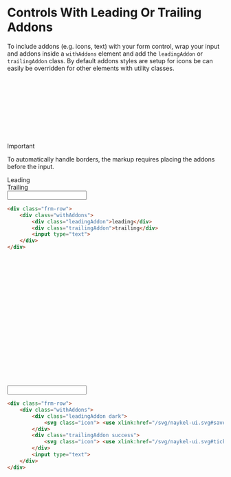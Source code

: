 # Controls With Leading Or Trailing Addons

To include addons (e.g. icons, text) with your form control, wrap your input and addons inside a
`withAddons` element and add the `leadingAddon` or `trailingAddon` class. By default addons styles
are setup for icons be can easily be overridden for other elements with utility classes.

<div class="bx warning flex va-c">
    <svg class="icon wh-3 fs0 mr-2"><use xlink:href="/svg/naykel-ui.svg#warning-round"></use></svg>
    <div>
        <div class="bx-title">Important</div>
        <p class="mt-025">To automatically handle borders, the markup requires placing the addons before the input.</p>
    </div>
</div>

<div class="frm-row">
    <div class="withAddons">
        <div class="leadingAddon light">Leading</div>
        <div class="trailingAddon light">Trailing</div>
        <input type="text">
    </div>
</div>

```html
<div class="frm-row">
    <div class="withAddons">
        <div class="leadingAddon">leading</div>
        <div class="trailingAddon">trailing</div>
        <input type="text">
    </div>
</div>
```

<div class="frm-row">
    <div class="withAddons">
        <div class="leadingAddon dark">
            <svg class="icon"> <use xlink:href="/svg/naykel-ui.svg#save"></use> </svg>
        </div>
        <div class="trailingAddon success">
            <svg class="icon"> <use xlink:href="/svg/naykel-ui.svg#tick-round"></use> </svg>
        </div>
        <input type="text">
    </div>
</div>

```html
<div class="frm-row">
    <div class="withAddons">
        <div class="leadingAddon dark">
            <svg class="icon"> <use xlink:href="/svg/naykel-ui.svg#save"></use> </svg>
        </div>
        <div class="trailingAddon success">
            <svg class="icon"> <use xlink:href="/svg/naykel-ui.svg#tick-round"></use> </svg>
        </div>
        <input type="text">
    </div>
</div>
```

